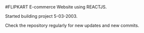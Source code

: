 #FLIPKART E-commerce Website using REACTJS.

Started building project 5-03-2003.

Check the repository regularly for new updates and new commits.
